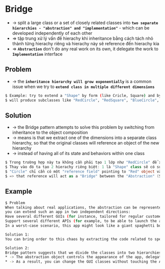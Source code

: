 
# Bridge
* -> split a large class or a set of closely related classes into **`two separate hierarchies - "abstraction" and "implementation"`** - which can be developed independently of each other
* => tập trung xử lý vấn đề hierachy khi inheritance bằng cách tách nhỏ thành từng hierachy riêng và hierachy này sẽ reference đến hierachy kia
* => **`Abstraction`** don't do any real work on its own, it delegate the work to **`Implementation`** interface

## Problem
* -> the **`inheritance hierarchy will grow exponentially`** is a common issue when we try to **`extend class in multiple different dimensions`**

```bash
$ Example: try to extend a "Shape" by form (like Cricle, Square) and by color (like Red, Blue)
$ will produce subclasses like "RedCircle", "RedSquare", "BlueCircle", "BlueSquare"
```

## Solution
* -> the Bridge pattern attempts to solve this problem by switching from inheritance to the object composition
* -> means is that we extract one of the dimensions into a separate class hierarchy, so that the original classes will reference an object of the new hierarchy
* -> instead of having all of its state and behaviors within one class

```cs
$ Trong trường hợp này ta không cần phải tạo 1 lớp như "RedCircle" để xử lý logic liên quan đến "Red" và "Circle"
$ Thay vào đó ta tạo 2 hierachy riêng biệt: 1 là "Shape" class sẽ có subclassses như "Circle", "Square"; 2 là "Color" sẽ có subclasses như "Red", "Blue" 
$ "Circle" chỉ cần có một "reference field" pointing to "Red" object và delegate any actual work (color-related) to the linked color object "Red"
$ => that reference will act as a "Bridge" between the "Abstraction" (Shape) and "Implementation" (Color)
```

## Example
```bash
$ Problem
When talking about real applications, the abstraction can be represented by a graphical user interface (GUI), and the implementation could be the underlying operating system code (API) which the GUI layer calls in response to user interactions
you can extend such an app in two independent directions:
Have several different GUIs (for instance, tailored for regular customers or admins).
Support several different APIs (for example, to be able to launch the app under Windows, Linux, and macOS).
In a worst-case scenario, this app might look like a giant spaghetti bowl, where hundreds of conditionals connect different types of GUI with various APIs all over the code.

Solution 1:
You can bring order to this chaos by extracting the code related to specific interface-platform combinations into separate classes. However, soon you’ll discover that there are lots of these classes. The class hierarchy will grow exponentially because adding a new GUI or supporting a different API would require creating more and more classes.

Solution 2:
Bridge pattern suggests that we divide the classes into two hierarchies: Abstraction: the GUI layer of the app, Implementation: the operating systems’ APIs
* -> The abstraction object controls the appearance of the app, delegating the actual work to the linked implementation object. Different implementations are interchangeable as long as they follow a common interface, enabling the same GUI to work under Windows and Linux.
* -> As a result, you can change the GUI classes without touching the API-related classes. Moreover, adding support for another operating system only requires creating a subclass in the implementation hierarchy
```

